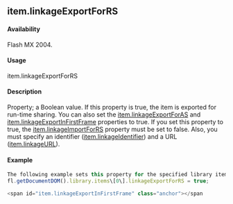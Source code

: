 ## item.linkageExportForRS

#### Availability

Flash MX 2004.

#### Usage

item.linkageExportForRS

#### Description

Property; a Boolean value. If this property is true, the item is exported for run-time sharing. You can also set the
[item.linkageExportForAS](#!AdobeDocs/developers-animatesdk-docs/test/Item_object/item7.md) and [item.linkageExportInFirstFrame](#!AdobeDocs/developers-animatesdk-docs/test/Item_object/item9.md) properties to true.
If you set this property to true, the [item.linkageImportForRS](#!AdobeDocs/developers-animatesdk-docs/test/Item_object/item11.md) property must be set to false. Also, you must specify an identifier ([item.linkageIdentifier](#!AdobeDocs/developers-animatesdk-docs/test/Item_object/item10.md)) and a URL ([item.linkageURL](#!AdobeDocs/developers-animatesdk-docs/test/Item_object/item12.md)).

#### Example

```javascript
The following example sets this property for the specified library item:
fl.getDocumentDOM().library.items\[0\].linkageExportForRS = true;

<span id="item.linkageExportInFirstFrame" class="anchor"></span
```